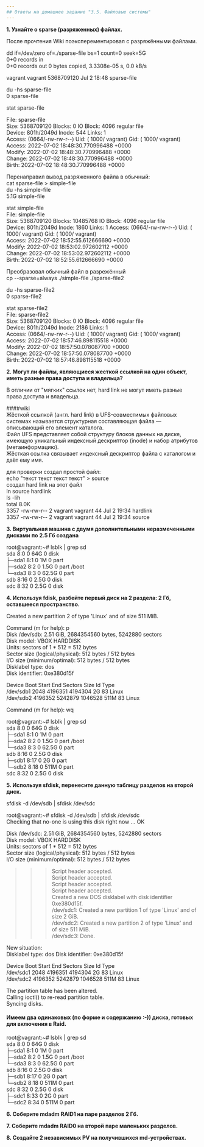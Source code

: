 ```yaml
---
## Ответы на домашнее задание "3.5. Файловые системы" 
---
```

                    
<strong>1. Узнайте о sparse (разряженных) файлах.</strong>     

После прочтения Wiki поэксперементировал с  разряжёнными файлами.  
    
dd if=/dev/zero of=./sparse-file bs=1 count=0 seek=5G   
0+0 records in  
0+0 records out 
0 bytes copied, 3.3308e-05 s, 0.0 kB/s  

vagrant vagrant 5368709120 Jul  2 18:48 sparse-file     
    
du -hs sparse-file      
0       sparse-file     
    
stat sparse-file    

File: sparse-file   
Size: 5368709120      Blocks: 0          IO Block: 4096   regular file      
Device: 801h/2049d      Inode: 544         Links: 1     
Access: (0664/-rw-rw-r--)  Uid: ( 1000/ vagrant)   Gid: ( 1000/ vagrant)    
Access: 2022-07-02 18:48:30.770996488 +0000     
Modify: 2022-07-02 18:48:30.770996488 +0000     
Change: 2022-07-02 18:48:30.770996488 +0000     
Birth: 2022-07-02 18:48:30.770996488 +0000   
    
Перенаправил вывод разряженного файла в обычный:    
cat sparse-file > simple-file   
du -hs simple-file  
5.1G    simple-file 

stat simple-file    
File: simple-file   
Size: 5368709120      Blocks: 10485768   IO Block: 4096   regular file  
Device: 801h/2049d      Inode: 1860        Links: 1 
Access: (0664/-rw-rw-r--)  Uid: ( 1000/ vagrant)   Gid: ( 1000/ vagrant)    
Access: 2022-07-02 18:52:55.612666690 +0000     
Modify: 2022-07-02 18:53:02.972602112 +0000     
Change: 2022-07-02 18:53:02.972602112 +0000     
Birth: 2022-07-02 18:52:55.612666690 +0000     

Преобразовал обычный файл в разрежённый     
cp --sparse=always ./simple-file ./sparse-file2     
    
du -hs sparse-file2  
0       sparse-file2        
    
stat sparse-file2   
File: sparse-file2  
Size: 5368709120      Blocks: 0          IO Block: 4096   regular file  
Device: 801h/2049d      Inode: 2186        Links: 1     
Access: (0664/-rw-rw-r--)  Uid: ( 1000/ vagrant)   Gid: ( 1000/ vagrant)    
Access: 2022-07-02 18:57:46.898115518 +0000     
Modify: 2022-07-02 18:57:50.078087700 +0000     
Change: 2022-07-02 18:57:50.078087700 +0000     
Birth: 2022-07-02 18:57:46.898115518 +0000      

<strong>2. Могут ли файлы, являющиеся жесткой ссылкой на один объект, иметь разные права доступа и владельца?</strong>     

В отличии от "мягких" ссылок нет, hard link не могут иметь разные права доступа и владельца.

####wiki    
Жёсткой ссылкой (англ. hard link) в UFS-совместимых файловых системах называется структурная составляющая файла — описывающий его элемент каталога.     
Файл UFS представляет собой структуру блоков данных на диске, имеющую уникальный индексный дескриптор (inode) и набор атрибутов (метаинформацию).   
Жёсткая ссылка связывает индексный дескриптор файла с каталогом и даёт ему имя.     

для проверки создал простой файл:   
echo "текст текст текст текст" > source       
создал hard link на этот  файл  
ln source hardlink        
ls -lih    
total 8.0K          
3357 -rw-rw-r-- 2 vagrant vagrant 44 Jul  2 19:34 hardlink      
3357 -rw-rw-r-- 2 vagrant vagrant 44 Jul  2 19:34 source       


<strong>3. Виртуальная машинa с двумя дополнительными неразмеченными дисками по 2.5 Гб создана</strong>     

root@vagrant:~# lsblk | grep sd    
sda                         8:0    0   64G  0 disk     
├─sda1                      8:1    0    1M  0 part     
├─sda2                      8:2    0  1.5G  0 part /boot    
└─sda3                      8:3    0 62.5G  0 part     
sdb                         8:16   0  2.5G  0 disk     
sdc                         8:32   0  2.5G  0 disk     
     
<strong>4. Используя fdisk, разбейте первый диск на 2 раздела: 2 Гб, оставшееся пространство.</strong>      
     
Created a new partition 2 of type 'Linux' and of size 511 MiB.   
     
Command (m for help): p  
Disk /dev/sdb: 2.51 GiB, 2684354560 bytes, 5242880 sectors  
Disk model: VBOX HARDDISK     
Units: sectors of 1 * 512 = 512 bytes        
Sector size (logical/physical): 512 bytes / 512 bytes       
I/O size (minimum/optimal): 512 bytes / 512 bytes      
Disklabel type: dos      
Disk identifier: 0xe380d15f        
     
Device     Boot   Start     End Sectors  Size Id Type       
/dev/sdb1          2048 4196351 4194304    2G 83 Linux      
/dev/sdb2       4196352 5242879 1046528  511M 83 Linux      
          
Command (m for help): wq      
     
root@vagrant:~# lsblk | grep sd    
sda                         8:0    0   64G  0 disk     
├─sda1                      8:1    0    1M  0 part     
├─sda2                      8:2    0  1.5G  0 part /boot    
└─sda3                      8:3    0 62.5G  0 part     
sdb                         8:16   0  2.5G  0 disk     
├─sdb1                      8:17   0    2G  0 part     
└─sdb2                      8:18   0  511M  0 part     
sdc                         8:32   0  2.5G  0 disk     
     
<strong>5. Используя sfdisk, перенесите данную таблицу разделов на второй диск.</strong>     
     
sfdisk -d /dev/sdb | sfdisk /dev/sdc    
     
root@vagrant:~# sfdisk -d /dev/sdb | sfdisk /dev/sdc   
Checking that no-one is using this disk right now ... OK        
          
Disk /dev/sdc: 2.51 GiB, 2684354560 bytes, 5242880 sectors       
Disk model: VBOX HARDDISK     
Units: sectors of 1 * 512 = 512 bytes   
Sector size (logical/physical): 512 bytes / 512 bytes       
I/O size (minimum/optimal): 512 bytes / 512 bytes      
     
>>> Script header accepted.   
>>> Script header accepted.   
>>> Script header accepted.   
>>> Script header accepted.   
>>> Created a new DOS disklabel with disk identifier 0xe380d15f.      
/dev/sdc1: Created a new partition 1 of type 'Linux' and of size 2 GiB.     
/dev/sdc2: Created a new partition 2 of type 'Linux' and of size 511 MiB.       
/dev/sdc3: Done.         
          
New situation:      
Disklabel type: dos 
Disk identifier: 0xe380d15f   
     
Device     Boot   Start     End Sectors  Size Id Type       
/dev/sdc1          2048 4196351 4194304    2G 83 Linux      
/dev/sdc2       4196352 5242879 1046528  511M 83 Linux      
          
The partition table has been altered.        
Calling ioctl() to re-read partition table.  
Syncing disks. 
     
#### Имеем два одинаковых (по форме и содержанию :-)) диска, готовых для включения в Raid.      
     
root@vagrant:~# lsblk | grep sd    
sda                         8:0    0   64G  0 disk     
├─sda1                      8:1    0    1M  0 part     
├─sda2                      8:2    0  1.5G  0 part /boot    
└─sda3                      8:3    0 62.5G  0 part     
sdb                         8:16   0  2.5G  0 disk     
├─sdb1                      8:17   0    2G  0 part     
└─sdb2                      8:18   0  511M  0 part     
sdc                         8:32   0  2.5G  0 disk     
├─sdc1                      8:33   0    2G  0 part     
└─sdc2                      8:34   0  511M  0 part     

<strong>6. Соберите mdadm RAID1 на паре разделов 2 Гб.</strong>       
          
<strong>7. Соберите mdadm RAID0 на второй паре маленьких разделов.</strong>     
          
<strong>8. Создайте 2 независимых PV на получившихся md-устройствах.</strong>       
     
      
